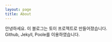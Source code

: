 ```yaml
---
layout: page
title: About
---
```


<p class="message">
  안녕하세요. 이 블로그는 토이 프로젝트로 만들어졌습니다.<br>
  Github, Jekyll, Poole를 이용하였습니다.
</p>
